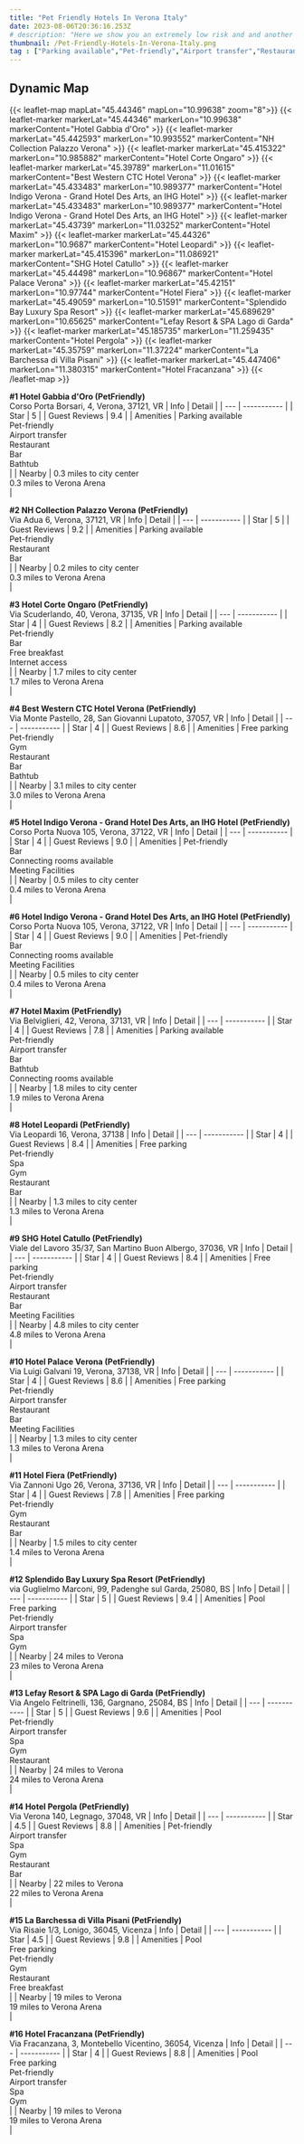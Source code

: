 ```yaml
---
title: "Pet Friendly Hotels In Verona Italy"
date: 2023-08-06T20:36:16.253Z
# description: "Here we show you an extremely low risk and and another medium risk approach to earn passive income "
thumbnail: /Pet-Friendly-Hotels-In-Verona-Italy.png
tag : ["Parking available","Pet-friendly","Airport transfer","Restaurant","Bar","Bathtub","Free breakfast","Internet access","Free parking","Gym","Connecting rooms available","Meeting Facilities","Spa","Pool"]
---
```


## Dynamic Map
{{< leaflet-map  mapLat="45.44346" mapLon="10.99638" zoom="8">}}
    {{< leaflet-marker markerLat="45.44346" markerLon="10.99638" markerContent="Hotel Gabbia d'Oro" >}}
    {{< leaflet-marker markerLat="45.442593" markerLon="10.993552" markerContent="NH Collection Palazzo Verona" >}}
    {{< leaflet-marker markerLat="45.415322" markerLon="10.985882" markerContent="Hotel Corte Ongaro" >}}
    {{< leaflet-marker markerLat="45.39789" markerLon="11.01615" markerContent="Best Western CTC Hotel Verona" >}}
    {{< leaflet-marker markerLat="45.433483" markerLon="10.989377" markerContent="Hotel Indigo Verona - Grand Hotel Des Arts, an IHG Hotel" >}}
    {{< leaflet-marker markerLat="45.433483" markerLon="10.989377" markerContent="Hotel Indigo Verona - Grand Hotel Des Arts, an IHG Hotel" >}}
    {{< leaflet-marker markerLat="45.43739" markerLon="11.03252" markerContent="Hotel Maxim" >}}
    {{< leaflet-marker markerLat="45.44326" markerLon="10.9687" markerContent="Hotel Leopardi" >}}
    {{< leaflet-marker markerLat="45.415396" markerLon="11.086921" markerContent="SHG Hotel Catullo" >}}
    {{< leaflet-marker markerLat="45.44498" markerLon="10.96867" markerContent="Hotel Palace Verona" >}}
    {{< leaflet-marker markerLat="45.42151" markerLon="10.97744" markerContent="Hotel Fiera" >}}
    {{< leaflet-marker markerLat="45.49059" markerLon="10.51591" markerContent="Splendido Bay Luxury Spa Resort" >}}
    {{< leaflet-marker markerLat="45.689629" markerLon="10.65625" markerContent="Lefay Resort & SPA Lago di Garda" >}}
    {{< leaflet-marker markerLat="45.185735" markerLon="11.259435" markerContent="Hotel Pergola" >}}
    {{< leaflet-marker markerLat="45.35759" markerLon="11.37224" markerContent="La Barchessa di Villa Pisani" >}}
    {{< leaflet-marker markerLat="45.447406" markerLon="11.380315" markerContent="Hotel Fracanzana" >}}
{{< /leaflet-map >}}


**#1 Hotel Gabbia d'Oro (PetFriendly)**<br>Corso Porta Borsari, 4, Verona, 37121, VR
| Info | Detail |
| --- | ----------- |
| Star | 5 |
| Guest Reviews | 9.4 |
| Amenities | Parking available<br>Pet-friendly<br>Airport transfer<br>Restaurant<br>Bar<br>Bathtub<br> |
| Nearby | 0.3 miles to city center<br>0.3 miles to Verona Arena<br> |

**#2 NH Collection Palazzo Verona (PetFriendly)**<br>Via Adua 6, Verona, 37121, VR
| Info | Detail |
| --- | ----------- |
| Star | 5 |
| Guest Reviews | 9.2 |
| Amenities | Parking available<br>Pet-friendly<br>Restaurant<br>Bar<br> |
| Nearby | 0.2 miles to city center<br>0.3 miles to Verona Arena<br> |

**#3 Hotel Corte Ongaro (PetFriendly)**<br>Via Scuderlando, 40, Verona, 37135, VR
| Info | Detail |
| --- | ----------- |
| Star | 4 |
| Guest Reviews | 8.2 |
| Amenities | Parking available<br>Pet-friendly<br>Bar<br>Free breakfast<br>Internet access<br> |
| Nearby | 1.7 miles to city center<br>1.7 miles to Verona Arena<br> |

**#4 Best Western CTC Hotel Verona (PetFriendly)**<br>Via Monte Pastello, 28, San Giovanni Lupatoto, 37057, VR
| Info | Detail |
| --- | ----------- |
| Star | 4 |
| Guest Reviews | 8.6 |
| Amenities | Free parking<br>Pet-friendly<br>Gym<br>Restaurant<br>Bar<br>Bathtub<br> |
| Nearby | 3.1 miles to city center<br>3.0 miles to Verona Arena<br> |

**#5 Hotel Indigo Verona - Grand Hotel Des Arts, an IHG Hotel (PetFriendly)**<br>Corso Porta Nuova 105, Verona, 37122, VR
| Info | Detail |
| --- | ----------- |
| Star | 4 |
| Guest Reviews | 9.0 |
| Amenities | Pet-friendly<br>Bar<br>Connecting rooms available<br>Meeting Facilities<br> |
| Nearby | 0.5 miles to city center<br>0.4 miles to Verona Arena<br> |

**#6 Hotel Indigo Verona - Grand Hotel Des Arts, an IHG Hotel (PetFriendly)**<br>Corso Porta Nuova 105, Verona, 37122, VR
| Info | Detail |
| --- | ----------- |
| Star | 4 |
| Guest Reviews | 9.0 |
| Amenities | Pet-friendly<br>Bar<br>Connecting rooms available<br>Meeting Facilities<br> |
| Nearby | 0.5 miles to city center<br>0.4 miles to Verona Arena<br> |

**#7 Hotel Maxim (PetFriendly)**<br>Via Belviglieri, 42, Verona, 37131, VR
| Info | Detail |
| --- | ----------- |
| Star | 4 |
| Guest Reviews | 7.8 |
| Amenities | Parking available<br>Pet-friendly<br>Airport transfer<br>Bar<br>Bathtub<br>Connecting rooms available<br> |
| Nearby | 1.8 miles to city center<br>1.9 miles to Verona Arena<br> |

**#8 Hotel Leopardi (PetFriendly)**<br>Via Leopardi 16, Verona, 37138
| Info | Detail |
| --- | ----------- |
| Star | 4 |
| Guest Reviews | 8.4 |
| Amenities | Free parking<br>Pet-friendly<br>Spa<br>Gym<br>Restaurant<br>Bar<br> |
| Nearby | 1.3 miles to city center<br>1.3 miles to Verona Arena<br> |

**#9 SHG Hotel Catullo (PetFriendly)**<br>Viale del Lavoro 35/37, San Martino Buon Albergo, 37036, VR
| Info | Detail |
| --- | ----------- |
| Star | 4 |
| Guest Reviews | 8.4 |
| Amenities | Free parking<br>Pet-friendly<br>Airport transfer<br>Restaurant<br>Bar<br>Meeting Facilities<br> |
| Nearby | 4.8 miles to city center<br>4.8 miles to Verona Arena<br> |

**#10 Hotel Palace Verona (PetFriendly)**<br>Via Luigi Galvani 19, Verona, 37138, VR
| Info | Detail |
| --- | ----------- |
| Star | 4 |
| Guest Reviews | 8.6 |
| Amenities | Free parking<br>Pet-friendly<br>Airport transfer<br>Restaurant<br>Bar<br>Meeting Facilities<br> |
| Nearby | 1.3 miles to city center<br>1.3 miles to Verona Arena<br> |

**#11 Hotel Fiera (PetFriendly)**<br>Via Zannoni Ugo 26, Verona, 37136, VR
| Info | Detail |
| --- | ----------- |
| Star | 4 |
| Guest Reviews | 7.8 |
| Amenities | Free parking<br>Pet-friendly<br>Gym<br>Restaurant<br>Bar<br> |
| Nearby | 1.5 miles to city center<br>1.4 miles to Verona Arena<br> |

**#12 Splendido Bay Luxury Spa Resort (PetFriendly)**<br>via Guglielmo Marconi, 99, Padenghe sul Garda, 25080, BS
| Info | Detail |
| --- | ----------- |
| Star | 5 |
| Guest Reviews | 9.4 |
| Amenities | Pool<br>Free parking<br>Pet-friendly<br>Airport transfer<br>Spa<br>Gym<br> |
| Nearby | 24 miles to Verona<br>23 miles to Verona Arena<br> |

**#13 Lefay Resort & SPA Lago di Garda (PetFriendly)**<br>Via Angelo Feltrinelli, 136, Gargnano, 25084, BS
| Info | Detail |
| --- | ----------- |
| Star | 5 |
| Guest Reviews | 9.6 |
| Amenities | Pool<br>Pet-friendly<br>Airport transfer<br>Spa<br>Gym<br>Restaurant<br> |
| Nearby | 24 miles to Verona<br>24 miles to Verona Arena<br> |

**#14 Hotel Pergola (PetFriendly)**<br>Via Verona 140, Legnago, 37048, VR
| Info | Detail |
| --- | ----------- |
| Star | 4.5 |
| Guest Reviews | 8.8 |
| Amenities | Pet-friendly<br>Airport transfer<br>Spa<br>Gym<br>Restaurant<br>Bar<br> |
| Nearby | 22 miles to Verona<br>22 miles to Verona Arena<br> |

**#15 La Barchessa di Villa Pisani (PetFriendly)**<br>Via Risaie 1/3, Lonigo, 36045, Vicenza
| Info | Detail |
| --- | ----------- |
| Star | 4.5 |
| Guest Reviews | 9.8 |
| Amenities | Pool<br>Free parking<br>Pet-friendly<br>Gym<br>Restaurant<br>Free breakfast<br> |
| Nearby | 19 miles to Verona<br>19 miles to Verona Arena<br> |

**#16 Hotel Fracanzana (PetFriendly)**<br>Via Fracanzana, 3, Montebello Vicentino, 36054, Vicenza
| Info | Detail |
| --- | ----------- |
| Star | 4 |
| Guest Reviews | 8.8 |
| Amenities | Pool<br>Free parking<br>Pet-friendly<br>Airport transfer<br>Spa<br>Gym<br> |
| Nearby | 19 miles to Verona<br>19 miles to Verona Arena<br> |

